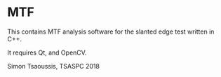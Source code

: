 # MTF
This contains MTF analysis software for the slanted edge test written in C++. 

It requires Qt, and OpenCV.

Simon Tsaoussis, TSASPC 2018
